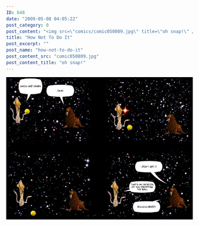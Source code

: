 ```yaml
---
ID: 648
date: "2009-05-08 04:05:22"
post_category: 0
post_content: "<img src=\"comics/comic050809.jpg\" title=\"oh snap!\" />"
title: "How Not To Do It"
post_excerpt: ""
post_name: "how-not-to-do-it"
post_content_src: "comic050809.jpg"
post_content_title: "oh snap!"
---
```



[![oh snap!](/comics-hi-res/comic050809.jpg)](/comics-hi-res/comic050809.jpg)
